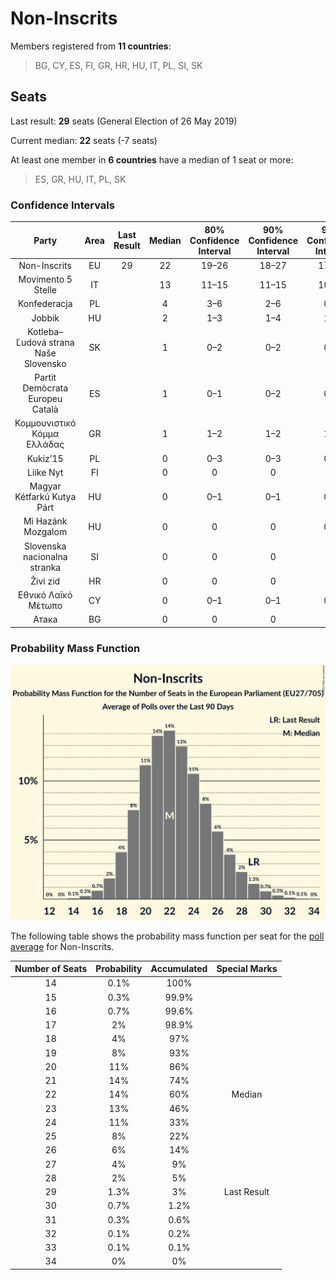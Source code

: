 # Non-Inscrits

Members registered from **11 countries**:

> BG, CY, ES, FI, GR, HR, HU, IT, PL, SI, SK

## Seats

Last result: **29** seats (General Election of 26 May 2019)

Current median: **22** seats (-7 seats)

At least one member in **6 countries** have a median of 1 seat or more:

> ES, GR, HU, IT, PL, SK

### Confidence Intervals

| Party | Area | Last Result | Median | 80% Confidence Interval | 90% Confidence Interval | 95% Confidence Interval | 99% Confidence Interval |
|:-----:|:----:|:-----------:|:------:|:-----------------------:|:-----------------------:|:-----------------------:|:-----------------------:|
| Non-Inscrits | EU | 29 | 22 | 19–26 | 18–27 | 17–29 | 16–31 |
| Movimento 5 Stelle | IT | | 13 | 11–15 | 11–15 | 10–16 | 10–17 |
| Konfederacja | PL | | 4 | 3–6 | 2–6 | 0–6 | 0–7 |
| Jobbik | HU | | 2 | 1–3 | 1–4 | 1–4 | 1–4 |
| Kotleba–Ľudová strana Naše Slovensko | SK | | 1 | 0–2 | 0–2 | 0–2 | 0–2 |
| Partit Demòcrata Europeu Català | ES | | 1 | 0–1 | 0–2 | 0–2 | 0–2 |
| Κομμουνιστικό Κόμμα Ελλάδας | GR | | 1 | 1–2 | 1–2 | 1–2 | 1–2 |
| Kukiz’15 | PL | | 0 | 0–3 | 0–3 | 0–3 | 0–4 |
| Liike Nyt | FI | | 0 | 0 | 0 | 0 | 0 |
| Magyar Kétfarkú Kutya Párt | HU | | 0 | 0–1 | 0–1 | 0–2 | 0–2 |
| Mi Hazánk Mozgalom | HU | | 0 | 0 | 0 | 0–1 | 0–1 |
| Slovenska nacionalna stranka | SI | | 0 | 0 | 0 | 0 | 0 |
| Živi zid | HR | | 0 | 0 | 0 | 0 | 0 |
| Εθνικό Λαϊκό Μέτωπο | CY | | 0 | 0–1 | 0–1 | 0–1 | 0–1 |
| Атака | BG | | 0 | 0 | 0 | 0 | 0 |

### Probability Mass Function

![Graph with seats probability mass function not yet produced](average-2021-02-28-seats-pmf-non-inscrits.png "Seats Probability Mass Function")

The following table shows the probability mass function per seat for the [poll average](average-2021-02-28.html) for Non-Inscrits.

| Number of Seats | Probability | Accumulated | Special Marks |
|:---------------:|:-----------:|:-----------:|:-------------:|
| 14 | 0.1% | 100% |  |
| 15 | 0.3% | 99.9% |  |
| 16 | 0.7% | 99.6% |  |
| 17 | 2% | 98.9% |  |
| 18 | 4% | 97% |  |
| 19 | 8% | 93% |  |
| 20 | 11% | 86% |  |
| 21 | 14% | 74% |  |
| 22 | 14% | 60% | Median |
| 23 | 13% | 46% |  |
| 24 | 11% | 33% |  |
| 25 | 8% | 22% |  |
| 26 | 6% | 14% |  |
| 27 | 4% | 9% |  |
| 28 | 2% | 5% |  |
| 29 | 1.3% | 3% | Last Result |
| 30 | 0.7% | 1.2% |  |
| 31 | 0.3% | 0.6% |  |
| 32 | 0.1% | 0.2% |  |
| 33 | 0.1% | 0.1% |  |
| 34 | 0% | 0% |  |


